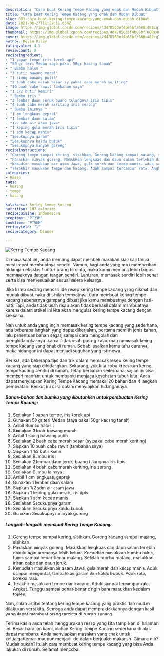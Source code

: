 ```yaml
---
description: "Cara buat Kering Tempe Kacang yang enak dan Mudah Dibuat"
title: "Cara buat Kering Tempe Kacang yang enak dan Mudah Dibuat"
slug: 803-cara-buat-kering-tempe-kacang-yang-enak-dan-mudah-dibuat
date: 2021-06-27T11:29:11.038Z
image: https://img-global.cpcdn.com/recipes/4d478563ef4b86bf/680x482cq70/kering-tempe-kacang-foto-resep-utama.jpg
thumbnail: https://img-global.cpcdn.com/recipes/4d478563ef4b86bf/680x482cq70/kering-tempe-kacang-foto-resep-utama.jpg
cover: https://img-global.cpcdn.com/recipes/4d478563ef4b86bf/680x482cq70/kering-tempe-kacang-foto-resep-utama.jpg
author: Devin Riley
ratingvalue: 4.5
reviewcount: 8
recipeingredient:
- "1 papan tempe iris korek api"
- "50 gr teri Medan saya pakai 50gr kacang tanah"
- " Bumbu halus "
- "3 butir bawang merah"
- "1 siung bawang putih"
- "2 buah cabe merah besar sy pakai cabe merah keriting"
- "10 buah cabe rawit tambahan saya"
- "1 1/2 butir kemiri"
- " Bumbu iris "
- "2 lembar daun jeruk buang tulangnya iris tipis"
- "4 buah cabe merah keriting iris serong"
- " Bumbu lainnya "
- "1 cm lengkuas geprek"
- "1 lembar daun salam"
- "1/2 sdm air asam jawa"
- "1 keping gula merah iris tipis"
- "1 sdm kecap manis"
- "Secukupnya garam"
- "Secukupnya kaldu bubuk"
- "Secukupnya minyak goreng"
recipeinstructions:
- "Goreng tempe sampai kering, sisihkan. Goreng kacang sampai matang, sisihkan."
- "Panaskan minyak goreng. Masukkan lengkuas dan daun salam terlebih dahulu agar aromanya lebih keluar. Kemudian masukkan bumbu halus, tumis sampai benar-benar matang. Setelah bumbu matang, masukkan irisan cabe dan daun jeruk."
- "Kemudian masukkan air asam Jawa, gula merah dan kecap manis. Aduk sampai mengental, tambahkan garam dan kaldu bubuk. Aduk rata, koreksi rasa."
- "Terakhir masukkan tempe dan kacang. Aduk sampai tercampur rata. Angkat. Tunggu sampai benar-benar dingin baru masukkan kedalam toples."
categories:
- Resep
tags:
- kering
- tempe
- kacang

katakunci: kering tempe kacang 
nutrition: 187 calories
recipecuisine: Indonesian
preptime: "PT33M"
cooktime: "PT56M"
recipeyield: "1"
recipecategory: Dinner

---
```



![Kering Tempe Kacang](https://img-global.cpcdn.com/recipes/4d478563ef4b86bf/680x482cq70/kering-tempe-kacang-foto-resep-utama.jpg)

Di masa  saat ini , anda memang dapat membeli masakan siap saji tanpa mesti repot membuatnya sendiri. Namun, bagi anda yang mau memberikan hidangan eksklusif untuk orang tercinta, maka kamu memang lebih bagus memasaknya dengan tangan sendiri. Lantaran, memasak sendiri lebih sehat serta bisa menyesuaikan sesuai selera keluarga.

Jika kamu sedang mencari ide resep kering tempe kacang yang nikmat dan mudah dibuat,maka di sinilah tempatnya. Cara membuat kering tempe kacang  sebenarnya gampang dibuat jika kamu membuatnya dengan hati-hati. Tapi, anda tidak usah risau akan tidak berhasil dalam membuatnya 
karena dalam artikel ini kita akan mengulas kering tempe kacang dengan seksama.  



Nah untuk anda yang ingin memasak kering tempe kacang yang sederhana, ada beberapa langkah yang dapat dikerjakan, pertama memilih jenis bahan, lalu penentuan bahan segar, sampai cara mengolah dan menghidangkannya. kamu Tidak usah pusing kalau mau memasak kering tempe kacang yang enak di rumah. Sebab, asalkan kamu  tahu caranya, maka hidangan ini dapat menjadi suguhan yang istimewa.

Berikut, ada beberapa tips dan trik dalam memasak resep kering tempe kacang yang siap dihidangkan. Sekarang, yuk kita coba kreasikan kering tempe kacang sendiri di rumah. Tetap berbahan sederhana, sajian ini bisa memberi manfaat untuk membantu menjaga kesehatan tubuh kita. Anda dapat menyiapkan Kering Tempe Kacang memakai 20 bahan dan 4 langkah pembuatan. Berikut ini cara dalam menyiapkan hidangannya.

<!--inarticleads1-->

##### Bahan-bahan dan bumbu yang dibutuhkan untuk pembuatan Kering Tempe Kacang:

1. Sediakan 1 papan tempe, iris korek api
1. Gunakan 50 gr teri Medan (saya pakai 50gr kacang tanah)
1. Ambil  Bumbu halus :
1. Sediakan 3 butir bawang merah
1. Ambil 1 siung bawang putih
1. Sediakan 2 buah cabe merah besar (sy pakai cabe merah keriting)
1. Siapkan 10 buah cabe rawit (tambahan saya)
1. Siapkan 1 1/2 butir kemiri
1. Sediakan  Bumbu iris :
1. Sediakan 2 lembar daun jeruk, buang tulangnya iris tipis
1. Sediakan 4 buah cabe merah keriting, iris serong
1. Sediakan  Bumbu lainnya :
1. Ambil 1 cm lengkuas, geprek
1. Gunakan 1 lembar daun salam
1. Siapkan 1/2 sdm air asam jawa
1. Siapkan 1 keping gula merah, iris tipis
1. Siapkan 1 sdm kecap manis
1. Sediakan Secukupnya garam
1. Sediakan Secukupnya kaldu bubuk
1. Gunakan Secukupnya minyak goreng




<!--inarticleads2-->

##### Langkah-langkah membuat Kering Tempe Kacang:

1. Goreng tempe sampai kering, sisihkan. Goreng kacang sampai matang, sisihkan.
1. Panaskan minyak goreng. Masukkan lengkuas dan daun salam terlebih dahulu agar aromanya lebih keluar. Kemudian masukkan bumbu halus, tumis sampai benar-benar matang. Setelah bumbu matang, masukkan irisan cabe dan daun jeruk.
1. Kemudian masukkan air asam Jawa, gula merah dan kecap manis. Aduk sampai mengental, tambahkan garam dan kaldu bubuk. Aduk rata, koreksi rasa.
1. Terakhir masukkan tempe dan kacang. Aduk sampai tercampur rata. Angkat. Tunggu sampai benar-benar dingin baru masukkan kedalam toples.




Nah, itulah artikel tentang  kering tempe kacang  yang praktis dan mudah dilakukan versi kita. Semoga anda dapat mempraktekkannya dengan hasil yang dapat membuat oreng tercinta di rumah senang. 

Terima kasih anda telah menggunakan resep yang kita tampilkan di halaman ini. Besar harapan kami, olahan  Kering Tempe Kacang sederhana di atas dapat membantu Anda menyiapkan masakan yang enak untuk keluarga/teman maupun menjadi ide dalam berjualan makanan. Gimana nih? Mudah bukan? Itulah cara membuat kering tempe kacang yang bisa Anda lakukan di rumah. Selamat mencoba!


